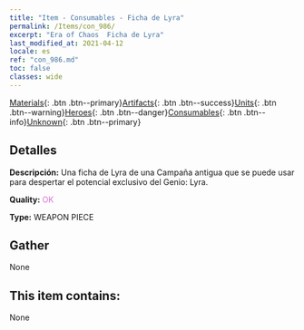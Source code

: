 ```yaml
---
title: "Item - Consumables - Ficha de Lyra"
permalink: /Items/con_986/
excerpt: "Era of Chaos  Ficha de Lyra"
last_modified_at: 2021-04-12
locale: es
ref: "con_986.md"
toc: false
classes: wide
---
```

 [Materials](/es/Items/){: .btn .btn--primary}[Artifacts](/es/Items/Artifacts/){: .btn .btn--success}[Units](/es/Items/Units/){: .btn .btn--warning}[Heroes](/es/Items/Heroes/){: .btn .btn--danger}[Consumables](/es/Items/Consumables/){: .btn .btn--info}[Unknown](/es/Items/Unknown/){: .btn .btn--primary}

## Detalles
 **Descripción:** Una ficha de Lyra de una Campaña antigua que se puede usar para despertar el potencial exclusivo del Genio: Lyra.

 **Quality:** <span style="color: #DA70D6">OK</span>

 **Type:** WEAPON PIECE

## Gather

  None

## This item contains:

  None

